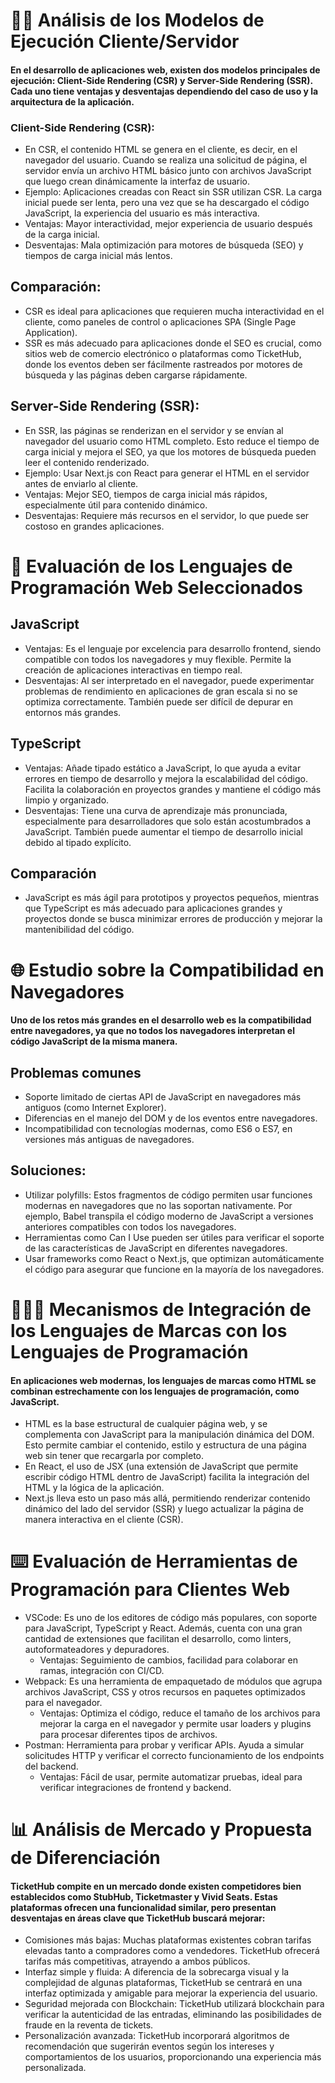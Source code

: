 # ✍🏻 Análisis de los Modelos de Ejecución Cliente/Servidor
#### En el desarrollo de aplicaciones web, existen dos modelos principales de ejecución: Client-Side Rendering (CSR) y Server-Side Rendering (SSR). Cada uno tiene ventajas y desventajas dependiendo del caso de uso y la arquitectura de la aplicación.

### Client-Side Rendering (CSR):
* En CSR, el contenido HTML se genera en el cliente, es decir, en el navegador del usuario. Cuando se realiza una solicitud de página, el servidor envía un archivo HTML básico junto con archivos JavaScript que luego crean dinámicamente la interfaz de usuario.
* Ejemplo: Aplicaciones creadas con React sin SSR utilizan CSR. La carga inicial puede ser lenta, pero una vez que se ha descargado el código JavaScript, la experiencia del usuario es más interactiva.
* Ventajas: Mayor interactividad, mejor experiencia de usuario después de la carga inicial.
* Desventajas: Mala optimización para motores de búsqueda (SEO) y tiempos de carga inicial más lentos.

## Comparación:
* CSR es ideal para aplicaciones que requieren mucha interactividad en el cliente, como paneles de control o aplicaciones SPA (Single Page Application).
* SSR es más adecuado para aplicaciones donde el SEO es crucial, como sitios web de comercio electrónico o plataformas como TicketHub, donde los eventos deben ser fácilmente rastreados por motores de búsqueda y las páginas deben cargarse rápidamente.

## Server-Side Rendering (SSR):
* En SSR, las páginas se renderizan en el servidor y se envían al navegador del usuario como HTML completo. Esto reduce el tiempo de carga inicial y mejora el SEO, ya que los motores de búsqueda pueden leer el contenido renderizado.
* Ejemplo: Usar Next.js con React para generar el HTML en el servidor antes de enviarlo al cliente.
* Ventajas: Mejor SEO, tiempos de carga inicial más rápidos, especialmente útil para contenido dinámico.
* Desventajas: Requiere más recursos en el servidor, lo que puede ser costoso en grandes aplicaciones.

# 📄 Evaluación de los Lenguajes de Programación Web Seleccionados
## JavaScript
* Ventajas: Es el lenguaje por excelencia para desarrollo frontend, siendo compatible con todos los navegadores y muy flexible. Permite la creación de aplicaciones interactivas en tiempo real.
* Desventajas: Al ser interpretado en el navegador, puede experimentar problemas de rendimiento en aplicaciones de gran escala si no se optimiza correctamente. También puede ser difícil de depurar en entornos más grandes.

## TypeScript
* Ventajas: Añade tipado estático a JavaScript, lo que ayuda a evitar errores en tiempo de desarrollo y mejora la escalabilidad del código. Facilita la colaboración en proyectos grandes y mantiene el código más limpio y organizado.
* Desventajas: Tiene una curva de aprendizaje más pronunciada, especialmente para desarrolladores que solo están acostumbrados a JavaScript. También puede aumentar el tiempo de desarrollo inicial debido al tipado explícito.

## Comparación
* JavaScript es más ágil para prototipos y proyectos pequeños, mientras que TypeScript es más adecuado para aplicaciones grandes y proyectos donde se busca minimizar errores de producción y mejorar la mantenibilidad del código.

# 🌐 Estudio sobre la Compatibilidad en Navegadores
#### Uno de los retos más grandes en el desarrollo web es la compatibilidad entre navegadores, ya que no todos los navegadores interpretan el código JavaScript de la misma manera.

## Problemas comunes
* Soporte limitado de ciertas API de JavaScript en navegadores más antiguos (como Internet Explorer).
* Diferencias en el manejo del DOM y de los eventos entre navegadores.
* Incompatibilidad con tecnologías modernas, como ES6 o ES7, en versiones más antiguas de navegadores.

## Soluciones:
* Utilizar polyfills: Estos fragmentos de código permiten usar funciones modernas en navegadores que no las soportan nativamente. Por ejemplo, Babel transpila el código moderno de JavaScript a versiones anteriores compatibles con todos los navegadores.
* Herramientas como Can I Use pueden ser útiles para verificar el soporte de las características de JavaScript en diferentes navegadores.
* Usar frameworks como React o Next.js, que optimizan automáticamente el código para asegurar que funcione en la mayoría de los navegadores.

# 🧑🏿‍💻 Mecanismos de Integración de los Lenguajes de Marcas con los Lenguajes de Programación
#### En aplicaciones web modernas, los lenguajes de marcas como HTML se combinan estrechamente con los lenguajes de programación, como JavaScript.

* HTML es la base estructural de cualquier página web, y se complementa con JavaScript para la manipulación dinámica del DOM. Esto permite cambiar el contenido, estilo y estructura de una página web sin tener que recargarla por completo.
* En React, el uso de JSX (una extensión de JavaScript que permite escribir código HTML dentro de JavaScript) facilita la integración del HTML y la lógica de la aplicación.
* Next.js lleva esto un paso más allá, permitiendo renderizar contenido dinámico del lado del servidor (SSR) y luego actualizar la página de manera interactiva en el cliente (CSR).

# ⌨️ Evaluación de Herramientas de Programación para Clientes Web
* VSCode: Es uno de los editores de código más populares, con soporte para JavaScript, TypeScript y React. Además, cuenta con una gran cantidad de extensiones que facilitan el desarrollo, como linters, autoformateadores y depuradores.
  * Ventajas: Seguimiento de cambios, facilidad para colaborar en ramas, integración con CI/CD.
* Webpack: Es una herramienta de empaquetado de módulos que agrupa archivos JavaScript, CSS y otros recursos en paquetes optimizados para el navegador.
  * Ventajas: Optimiza el código, reduce el tamaño de los archivos para mejorar la carga en el navegador y permite usar loaders y plugins para procesar diferentes tipos de archivos.
* Postman: Herramienta para probar y verificar APIs. Ayuda a simular solicitudes HTTP y verificar el correcto funcionamiento de los endpoints del backend.
  * Ventajas: Fácil de usar, permite automatizar pruebas, ideal para verificar integraciones de frontend y backend.

# 📊 Análisis de Mercado y Propuesta de Diferenciación
#### TicketHub compite en un mercado donde existen competidores bien establecidos como StubHub, Ticketmaster y Vivid Seats. Estas plataformas ofrecen una funcionalidad similar, pero presentan desventajas en áreas clave que TicketHub buscará mejorar:
* Comisiones más bajas: Muchas plataformas existentes cobran tarifas elevadas tanto a compradores como a vendedores. TicketHub ofrecerá tarifas más competitivas, atrayendo a ambos públicos.
* Interfaz simple y fluida: A diferencia de la sobrecarga visual y la complejidad de algunas plataformas, TicketHub se centrará en una interfaz optimizada y amigable para mejorar la experiencia del usuario.
* Seguridad mejorada con Blockchain: TicketHub utilizará blockchain para verificar la autenticidad de las entradas, eliminando las posibilidades de fraude en la reventa de tickets.
* Personalización avanzada: TicketHub incorporará algoritmos de recomendación que sugerirán eventos según los intereses y comportamientos de los usuarios, proporcionando una experiencia más personalizada.

